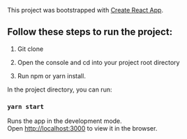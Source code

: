 This project was bootstrapped with [Create React App](https://github.com/facebook/create-react-app).

## Follow these steps to run the project:

1. Git clone

2. Open the console and cd into your project root directory

3. Run npm or yarn install.


In the project directory, you can run:

### `yarn start`

Runs the app in the development mode.<br />
Open [http://localhost:3000](http://localhost:3000) to view it in the browser.
